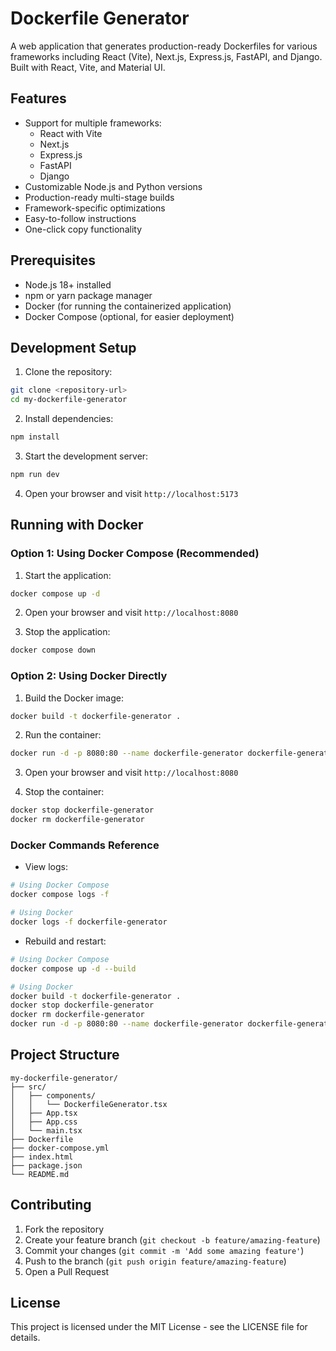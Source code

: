 # Dockerfile Generator

A web application that generates production-ready Dockerfiles for various frameworks including React (Vite), Next.js, Express.js, FastAPI, and Django. Built with React, Vite, and Material UI.

## Features

- Support for multiple frameworks:
  - React with Vite
  - Next.js
  - Express.js
  - FastAPI
  - Django
- Customizable Node.js and Python versions
- Production-ready multi-stage builds
- Framework-specific optimizations
- Easy-to-follow instructions
- One-click copy functionality

## Prerequisites

- Node.js 18+ installed
- npm or yarn package manager
- Docker (for running the containerized application)
- Docker Compose (optional, for easier deployment)

## Development Setup

1. Clone the repository:
```bash
git clone <repository-url>
cd my-dockerfile-generator
```

2. Install dependencies:
```bash
npm install
```

3. Start the development server:
```bash
npm run dev
```

4. Open your browser and visit `http://localhost:5173`

## Running with Docker

### Option 1: Using Docker Compose (Recommended)

1. Start the application:
```bash
docker compose up -d
```

2. Open your browser and visit `http://localhost:8080`

3. Stop the application:
```bash
docker compose down
```

### Option 2: Using Docker Directly

1. Build the Docker image:
```bash
docker build -t dockerfile-generator .
```

2. Run the container:
```bash
docker run -d -p 8080:80 --name dockerfile-generator dockerfile-generator
```

3. Open your browser and visit `http://localhost:8080`

4. Stop the container:
```bash
docker stop dockerfile-generator
docker rm dockerfile-generator
```

### Docker Commands Reference

- View logs:
```bash
# Using Docker Compose
docker compose logs -f

# Using Docker
docker logs -f dockerfile-generator
```

- Rebuild and restart:
```bash
# Using Docker Compose
docker compose up -d --build

# Using Docker
docker build -t dockerfile-generator .
docker stop dockerfile-generator
docker rm dockerfile-generator
docker run -d -p 8080:80 --name dockerfile-generator dockerfile-generator
```

## Project Structure

```
my-dockerfile-generator/
├── src/
│   ├── components/
│   │   └── DockerfileGenerator.tsx
│   ├── App.tsx
│   ├── App.css
│   └── main.tsx
├── Dockerfile
├── docker-compose.yml
├── index.html
├── package.json
└── README.md
```

## Contributing

1. Fork the repository
2. Create your feature branch (`git checkout -b feature/amazing-feature`)
3. Commit your changes (`git commit -m 'Add some amazing feature'`)
4. Push to the branch (`git push origin feature/amazing-feature`)
5. Open a Pull Request

## License

This project is licensed under the MIT License - see the LICENSE file for details.

